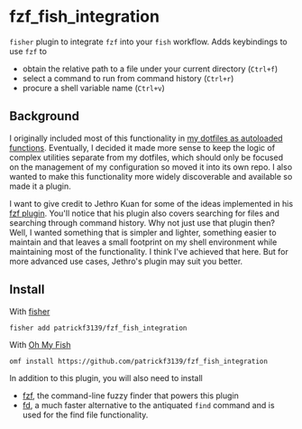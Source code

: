 # fzf_fish_integration
`fisher` plugin to integrate `fzf` into your `fish` workflow. Adds keybindings to use `fzf` to
- obtain the relative path to a file under your current directory (`Ctrl+f`)
- select a command to run from command history (`Ctrl+r`)
- procure a shell variable name (`Ctrl+v`)

## Background
I originally included most of this functionality in [my dotfiles as autoloaded functions](https://github.com/patrickf3139/dotfiles/pull/11). Eventually, I decided it made more sense to keep the logic of complex utilities separate from my dotfiles, which should only be focused on the management of my configuration so moved it into its own repo. I also wanted to make this functionality more widely discoverable and available so made it a plugin.

I want to give credit to Jethro Kuan for some of the ideas implemented in his [fzf plugin](https://github.com/jethrokuan/fzf). You'll notice that his plugin also covers searching for files and searching through command history. Why not just use that plugin then? Well, I wanted something that is simpler and lighter, something easier to maintain and that leaves a small footprint on my shell environment while maintaining most of the functionality. I think I've achieved that here. But for more advanced use cases, Jethro's plugin may suit you better.

## Install
With [fisher](https://github.com/jorgebucaran/fisher)
```
fisher add patrickf3139/fzf_fish_integration
```
With [Oh My Fish](https://github.com/oh-my-fish/oh-my-fish)
```fish
omf install https://github.com/patrickf3139/fzf_fish_integration
```

In addition to this plugin, you will also need to install
- [fzf](https://github.com/junegunn/fzf), the command-line fuzzy finder that powers this plugin
- [fd](https://github.com/sharkdp/fd), a much faster alternative to the antiquated `find` command and is used for the find file functionality.
